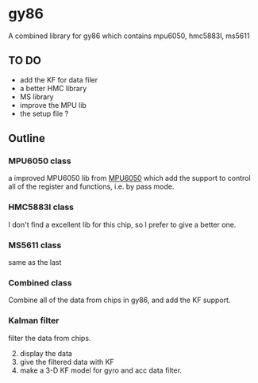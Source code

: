 
# gy86
A combined library for gy86 which contains mpu6050, hmc5883l, ms5611

## TO DO
- add the KF for data filer
- a better HMC library 
- MS library
- improve the MPU lib
- the setup file ?

## Outline
### MPU6050 class 
a improved MPU6050 lib from [MPU6050](https://github.com/Tijndagamer/mpu6050) 
which add the support to control all of the register and functions, i.e. by pass mode. 
### HMC5883l class
I don't find a excellent lib for this chip, so I prefer to give a better one. 
### MS5611 class
same as the last
### Combined class
Combine all of the data from chips in gy86, and add the KF support. 
### Kalman filter
filter the data from chips. 

2. display the data
3. give the filtered data with KF
2. make a 3-D KF model for gyro and acc data filter. 

